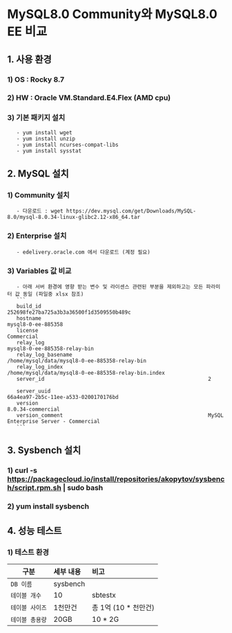 # MySQL8.0 Community와 MySQL8.0 EE 비교

## 1. 사용 환경
### 1) OS : Rocky 8.7
### 2) HW : Oracle VM.Standard.E4.Flex (AMD cpu)
### 3) 기본 패키지 설치
       - yum install wget
       - yum install unzip
       - yum install ncurses-compat-libs
       - yum install sysstat

## 2. MySQL 설치
### 1) Community 설치
       - 다운로드 : wget https://dev.mysql.com/get/Downloads/MySQL-8.0/mysql-8.0.34-linux-glibc2.12-x86_64.tar
### 2) Enterprise 설치
       - edelivery.oracle.com 에서 다운로드 (계정 필요)
### 3) Variables 값 비교 
       - 아래 서버 환경에 영향 받는 변수 및 라이센스 관련된 부분을 제외하고는 모든 파라미터 값 동일 (파일중 xlsx 참조)
       ```
       build_id                                                 	 252698fe27ba725a3b3a36500f1d3509550b489c    
       hostname                                                 	 mysql8-0-ee-885358                          
       license                                                  	 Commercial                                  
       relay_log                                                	 mysql8-0-ee-885358-relay-bin        
       relay_log_basename                                       	 /home/mysql/data/mysql8-0-ee-885358-relay-bin         
       relay_log_index                                          	 /home/mysql/data/mysql8-0-ee-885358-relay-bin.index   
       server_id                                                	 2                                                     
       server_uuid                                              	 66a4ea97-2b5c-11ee-a533-0200170176bd                  
       version                                                  	 8.0.34-commercial               
       version_comment                                          	 MySQL Enterprise Server - Commercial    
       ```

## 3. Sysbench 설치
### 1) curl -s https://packagecloud.io/install/repositories/akopytov/sysbench/script.rpm.sh | sudo bash
### 2) yum install sysbench

## 4. 성능 테스트
### 1) 테스트 환경
| 구분 | 세부 내용 | 비고 |
|---|:---|:---|
| `DB 이름` | sysbench |  |
| `테이블 개수` | 10 | sbtestx |
| `테이블 사이즈` | 1천만건 | 총 1억 (10 * 천만건)  |
| `테이블 총용량` | 20GB | 10 * 2G  |


